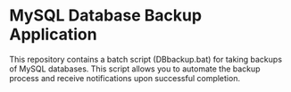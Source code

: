 # MySQL Database Backup Application
This repository contains a batch script (DBbackup.bat) for taking backups of MySQL databases. This script allows you to automate the backup process and receive notifications upon successful completion.
